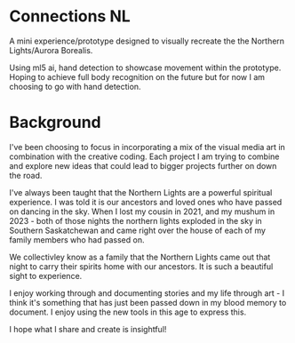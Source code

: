 # Connections NL
A mini experience/prototype designed to visually recreate the the Northern Lights/Aurora Borealis. 

Using ml5 ai, hand detection to showcase movement within the prototype. Hoping to achieve full body recognition on the future but for now I am choosing to go with hand detection.

# Background 
I've been choosing to focus in incorporating a mix of the visual media art in combination with the creative coding. Each project I am trying to combine and explore new ideas that could lead to bigger projects further on down the road. 

I've always been taught that the Northern Lights are a powerful spiritual experience. I was told it is our ancestors and loved ones who have passed on dancing in the sky. When I lost my cousin in 2021, and my mushum in 2023 - both of those nights the northern lights exploded in the sky in Southern Saskatchewan and came right over the house of each of my family members who had passed on. 

We collectivley know as a family that the Northern Lights came out that night to carry their spirits home with our ancestors. It is such a beautiful sight to experience. 

I enjoy working through and documenting stories and my life through art - I think it's something that has just been passed down in my blood memory to document. I enjoy using the new tools in this age to express this. 

I hope what I share and create is insightful!


